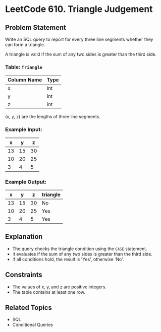 # LeetCode 610. Triangle Judgement

## Problem Statement

Write an SQL query to report for every three line segments whether they can form a triangle.

A triangle is valid if the sum of any two sides is greater than the third side.

### Table: `Triangle`

| Column Name | Type  |
|-------------|-------|
| x           | int   |
| y           | int   |
| z           | int   |

(x, y, z) are the lengths of three line segments.

### Example Input:

| x  | y  | z  |
|----|----|----|
| 13 | 15 | 30 |
| 10 | 20 | 25 |
| 3  | 4  | 5  |

### Example Output:

| x  | y  | z  | triangle |
|----|----|----|----------|
| 13 | 15 | 30 | No       |
| 10 | 20 | 25 | Yes      |
| 3  | 4  | 5  | Yes      |


## Explanation

- The query checks the triangle condition using the `CASE` statement.
- It evaluates if the sum of any two sides is greater than the third side.
- If all conditions hold, the result is 'Yes', otherwise 'No'.

## Constraints

- The values of x, y, and z are positive integers.
- The table contains at least one row.

## Related Topics

- SQL
- Conditional Queries
